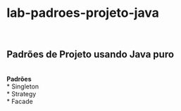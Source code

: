 # lab-padroes-projeto-java
<br>
<h2>Padrões de Projeto usando Java puro</h2><br>
<b>Padrões</b><br>
* Singleton<br>
* Strategy<br>
* Facade<br>
